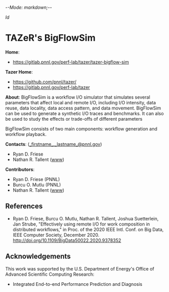 -*-Mode: markdown;-*-

$Id$


TAZeR's BigFlowSim
=============================================================================

**Home**:
  - <https://gitlab.pnnl.gov/perf-lab/tazer/tazer-bigflow-sim>
  
**Tazer Home**:
  - <https://github.com/pnnl/tazer/>
  - <https://gitlab.pnnl.gov/perf-lab/tazer>


**About**: BigFlowSim is a workflow I/O simulator that simulates several parameters that affect local and remote I/O, including I/O intensity, data reuse, data locality, data access pattern, and data movement. BigFlowSim can be used to generate a synthetic I/O traces and benchmarks. It can also be used to study the effects or trade-offs of different parameters

BigFlowSim consists of two main components: workflow generation and workflow playback.


**Contacts**: (_firstname_._lastname_@pnnl.gov)
  - Ryan D. Friese
  - Nathan R. Tallent ([www](https://nathantallent.github.io))


**Contributors**:
  - Ryan D. Friese (PNNL)
  - Burcu O. Mutlu (PNNL)
  - Nathan R. Tallent ([www](https://nathantallent.github.io))


References
-----------------------------------------------------------------------------

* Ryan D. Friese, Burcu O. Mutlu, Nathan R. Tallent, Joshua Suetterlein, Jan Strube, "Effectively using remote I/O for work composition in distributed workflows," in Proc. of the 2020 IEEE Intl. Conf. on Big Data, IEEE Computer Society, December 2020. <http://doi.org/10.1109/BigData50022.2020.9378352>


Acknowledgements
-----------------------------------------------------------------------------

This work was supported by the U.S. Department of Energy's Office of
Advanced Scientific Computing Research:
- Integrated End-to-end Performance Prediction and Diagnosis


